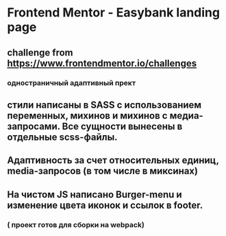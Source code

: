 # Frontend Mentor - Easybank landing page
## challenge from https://www.frontendmentor.io/challenges
### одностраничный адаптивный прект 
## стили написаны в SASS  с использованием переменных, михинов и михинов с медиа-запросами. Все сущности вынесены в отдельные scss-файлы.
## Адаптивность за счет относительных единиц, media-запросов (в том числе в миксинах)
## На чистом JS написано Burger-menu и изменение цвета иконок и ссылок в footer.

###  ( проект готов для сборки на  webpack)
#

